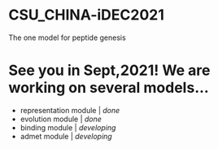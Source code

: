 # CSU_CHINA-iDEC2021
The one model for peptide genesis
# See you in Sept,2021! We are working on several models...
* representation module | *done*
* evolution module | *done*
* binding module | *developing*
* admet module | *developing*
